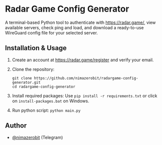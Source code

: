 # Radar Game Config Generator

A terminal-based Python tool to authenticate with https://radar.game/, view available servers, check ping and load, and download a ready-to-use WireGuard config file for your selected server.

## Installation & Usage

1. Create an account at https://radar.game/register and verify your email.

1. Clone the repository:
	```
	git clone https://github.com/nimazerobit/radargame-config-generator.git
	cd radargame-config-generator
	```
	
2. Install required packages:
   Use `pip install -r requirements.txt` or click on `install-packages.bat` on Windows.

3. Run python script:
	`python main.py`

## Author
- [@nimazerobit](https://t.me/nimazerobit) (Telegram)